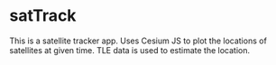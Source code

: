 # satTrack
This is a satellite tracker app. Uses Cesium JS to plot the locations of satellites at given time. TLE data is used to estimate the location.
